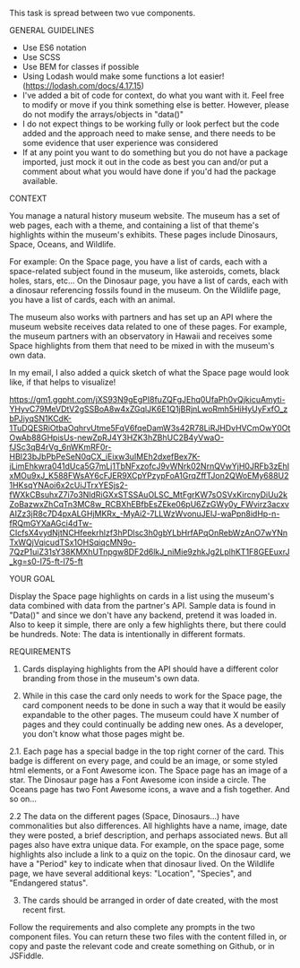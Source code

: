 This task is spread between two vue components.

GENERAL GUIDELINES

- Use ES6 notation
- Use SCSS
- Use BEM for classes if possible
- Using Lodash would make some functions a lot easier! (https://lodash.com/docs/4.17.15)
- I've added a bit of code for context, do what you want with it. Feel free to modify or move if you think something else is better. However, please do not modify the arrays/objects in "data()"
- I do not expect things to be working fully or look perfect but the code added and the approach need to make sense, and there needs to be some evidence that user experience was considered
- If at any point you want to do something but you do not have a package imported, just mock it out in the code as best you can and/or put a comment about what you would have done if you'd had the package available.



CONTEXT

You manage a natural history museum website. The museum has a set of web pages, each with a theme, and containing a list of that theme's highlights within the museum's exhibits. These pages include Dinosaurs, Space, Oceans, and Wildlife.

For example:
On the Space page, you have a list of cards, each with a space-related subject found in the museum, like asteroids, comets, black holes, stars, etc...
On the Dinosaur page, you have a list of cards, each with a dinosaur referencing fossils found in the museum.
On the Wildlife page, you have a list of cards, each with an animal.

The museum also works with partners and has set up an API where the museum website receives data related to one of these pages. For example, the museum partners with an observatory in Hawaii and receives some Space highlights from them that need to be mixed in with the museum's own data.

In my email, I also added a quick sketch of what the Space page would look like, if that helps to visualize!

https://gm1.ggpht.com/jXS93N9gEgPI8fuZQFgJEhq0UfaPh0vQjkicuAmyti-YHyvC79MeVDtV2gSSBoA8w4xZGqlJK6E1Q1jBRjnLwoRmh5HiHyUyFxfO_zbPJiyqSN1KCdK-1TuDQESRiOtbaOqhrvUtme5FqV6fqeDamW3s42R78LiRJHDvHVCmOwY0OtOwAb88GHpisUs-newZpRJ4Y3HZK3hZBhUC2B4yVwaO-fJSc3qB4rVg_6nWKmRF0r-HBI23bJbPbPeSeN0qCX_iEixw3uIMEh2dxefBex7K-iLimEhkwra041dUca5G7mLj1TbNFxzofcJ9vWNrk02NrnQVwYjH0JRFb3zEhIxMOu9xJ_K588FWsAY6cFJER9XCpYPzypFoA1GrqZffTJon2QWoEMy688U21HKsqYNAoi6x2cUiJTrxYESjs2-fWXkCBsuhxZ7i7o3NldRiGXxSTSSAuOLSC_MtFgrKW7sOSVxKircnyDiUu2kZoBazwxZhCqTn3MC8w_RCBXhEBfbEsZEke06pU6ZzGWy0y_FWvirz3acxvAIZz3jR8c7D4pxALGHjMKRx_-MyAi2-7LLWzWvonuJEIJ-waPpn8idHp-n-fRQmGYXaAGci4dTw-CIcfsX4vydNjtNCHfeekrhlzf3hPDlsc3h0gbYLbHrfAPqOnRebWzAnO7wYNnTxWQjVqicudTSx1OHSqiqcMN9o-7QzP1uiZ31sY38KMXhUTnpgw8DF2d6lkJ_niMie9zhkJg2LplhKT1F8GEEuxrJ_kg=s0-l75-ft-l75-ft



YOUR GOAL

Display the Space page highlights on cards in a list using the museum's data combined with data from the partner's API. Sample data is found in "Data()" and since we don't have any backend, pretend it was loaded in. Also to keep it simple, there are only a few highlights there, but there could be hundreds. Note: The data is intentionally in different formats.



REQUIREMENTS

1. Cards displaying highlights from the API should have a different color branding from those in the museum's own data.

2. While in this case the card only needs to work for the Space page, the card component needs to be done in such a way that it would be easily expandable to the other pages. The museum could have X number of pages and they could continually be adding new ones. As a developer, you don't know what those pages might be.

2.1.    Each page has a special badge in the top right corner of the card. This badge is different on every page, and could be an image, or some styled html elements, or a Font Awesome icon. The Space page has an image of a star. The Dinosaur page has a Font Awesome icon inside a circle. The Oceans page has two Font Awesome icons, a wave and a fish together. And so on...

2.2     The data on the different pages (Space, Dinosaurs...) have commonalities but also differences. All highlights have a name, image, date they were posted, a brief description, and perhaps associated news. But all pages also have extra unique data. For example, on the space page, some highlights also include a link to a quiz on the topic. On the dinosaur card, we have a "Period" key to indicate when that dinosaur lived. On the Wildlife page, we have several additional keys: "Location", "Species", and "Endangered status".

3. The cards should be arranged in order of date created, with the most recent first.


Follow the requirements and also complete any prompts in the two component files. You can return these two files with the content filled in, or copy and paste the relevant code and create something on Github, or in JSFiddle.